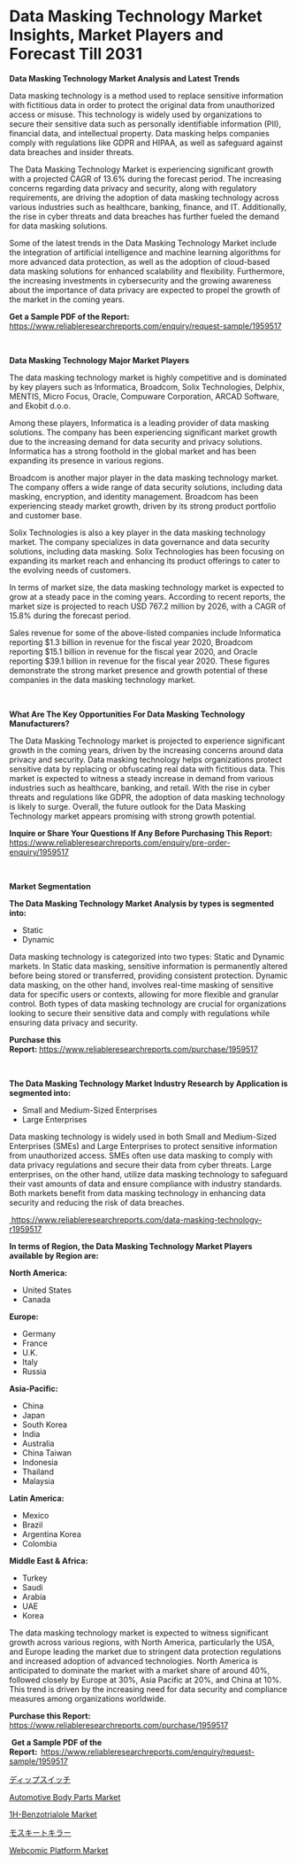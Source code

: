 <p><h1>Data Masking Technology Market Insights, Market Players and Forecast Till 2031</h1></p><p><strong>Data Masking Technology Market Analysis and Latest Trends</strong></p>
<p><p>Data masking technology is a method used to replace sensitive information with fictitious data in order to protect the original data from unauthorized access or misuse. This technology is widely used by organizations to secure their sensitive data such as personally identifiable information (PII), financial data, and intellectual property. Data masking helps companies comply with regulations like GDPR and HIPAA, as well as safeguard against data breaches and insider threats.</p><p>The Data Masking Technology Market is experiencing significant growth with a projected CAGR of 13.6% during the forecast period. The increasing concerns regarding data privacy and security, along with regulatory requirements, are driving the adoption of data masking technology across various industries such as healthcare, banking, finance, and IT. Additionally, the rise in cyber threats and data breaches has further fueled the demand for data masking solutions.</p><p>Some of the latest trends in the Data Masking Technology Market include the integration of artificial intelligence and machine learning algorithms for more advanced data protection, as well as the adoption of cloud-based data masking solutions for enhanced scalability and flexibility. Furthermore, the increasing investments in cybersecurity and the growing awareness about the importance of data privacy are expected to propel the growth of the market in the coming years.</p></p>
<p><strong>Get a Sample PDF of the Report:&nbsp;</strong> <a href="https://www.reliableresearchreports.com/enquiry/request-sample/1959517">https://www.reliableresearchreports.com/enquiry/request-sample/1959517</a></p>
<p>&nbsp;</p>
<p><strong>Data Masking Technology Major Market Players</strong></p>
<p><p>The data masking technology market is highly competitive and is dominated by key players such as Informatica, Broadcom, Solix Technologies, Delphix, MENTIS, Micro Focus, Oracle, Compuware Corporation, ARCAD Software, and Ekobit d.o.o.</p><p>Among these players, Informatica is a leading provider of data masking solutions. The company has been experiencing significant market growth due to the increasing demand for data security and privacy solutions. Informatica has a strong foothold in the global market and has been expanding its presence in various regions.</p><p>Broadcom is another major player in the data masking technology market. The company offers a wide range of data security solutions, including data masking, encryption, and identity management. Broadcom has been experiencing steady market growth, driven by its strong product portfolio and customer base.</p><p>Solix Technologies is also a key player in the data masking technology market. The company specializes in data governance and data security solutions, including data masking. Solix Technologies has been focusing on expanding its market reach and enhancing its product offerings to cater to the evolving needs of customers.</p><p>In terms of market size, the data masking technology market is expected to grow at a steady pace in the coming years. According to recent reports, the market size is projected to reach USD 767.2 million by 2026, with a CAGR of 15.8% during the forecast period.</p><p>Sales revenue for some of the above-listed companies include Informatica reporting $1.3 billion in revenue for the fiscal year 2020, Broadcom reporting $15.1 billion in revenue for the fiscal year 2020, and Oracle reporting $39.1 billion in revenue for the fiscal year 2020. These figures demonstrate the strong market presence and growth potential of these companies in the data masking technology market.</p></p>
<p>&nbsp;</p>
<p><strong>What Are The Key Opportunities For Data Masking Technology Manufacturers?</strong></p>
<p><p>The Data Masking Technology market is projected to experience significant growth in the coming years, driven by the increasing concerns around data privacy and security. Data masking technology helps organizations protect sensitive data by replacing or obfuscating real data with fictitious data. This market is expected to witness a steady increase in demand from various industries such as healthcare, banking, and retail. With the rise in cyber threats and regulations like GDPR, the adoption of data masking technology is likely to surge. Overall, the future outlook for the Data Masking Technology market appears promising with strong growth potential.</p></p>
<p><strong>Inquire or Share Your Questions If Any Before Purchasing This Report:</strong> <a href="https://www.reliableresearchreports.com/enquiry/pre-order-enquiry/1959517">https://www.reliableresearchreports.com/enquiry/pre-order-enquiry/1959517</a></p>
<p>&nbsp;</p>
<p><strong>Market Segmentation</strong></p>
<p><strong>The Data Masking Technology Market Analysis by types is segmented into:</strong></p>
<p><ul><li>Static</li><li>Dynamic</li></ul></p>
<p><p>Data masking technology is categorized into two types: Static and Dynamic markets. In Static data masking, sensitive information is permanently altered before being stored or transferred, providing consistent protection. Dynamic data masking, on the other hand, involves real-time masking of sensitive data for specific users or contexts, allowing for more flexible and granular control. Both types of data masking technology are crucial for organizations looking to secure their sensitive data and comply with regulations while ensuring data privacy and security.</p></p>
<p><strong>Purchase this Report:&nbsp;</strong><a href="https://www.reliableresearchreports.com/purchase/1959517">https://www.reliableresearchreports.com/purchase/1959517</a></p>
<p>&nbsp;</p>
<p><strong>The Data Masking Technology Market Industry Research by Application is segmented into:</strong></p>
<p><ul><li>Small and Medium-Sized Enterprises</li><li>Large Enterprises</li></ul></p>
<p><p>Data masking technology is widely used in both Small and Medium-Sized Enterprises (SMEs) and Large Enterprises to protect sensitive information from unauthorized access. SMEs often use data masking to comply with data privacy regulations and secure their data from cyber threats. Large enterprises, on the other hand, utilize data masking technology to safeguard their vast amounts of data and ensure compliance with industry standards. Both markets benefit from data masking technology in enhancing data security and reducing the risk of data breaches.</p></p>
<p><a href="https://www.reliableresearchreports.com/data-masking-technology-r1959517">&nbsp;https://www.reliableresearchreports.com/data-masking-technology-r1959517</a></p>
<p><strong>In terms of Region, the Data Masking Technology Market Players available by Region are:</strong></p>
<p>
    <p> <strong> North America: </strong>
        <ul>
            <li>United States</li>
            <li>Canada</li>
        </ul>
        </p> 
    <p> <strong> Europe: </strong>
        <ul>
            <li>Germany</li>
            <li>France</li>
            <li>U.K.</li>
            <li>Italy</li>
            <li>Russia</li>
        </ul>
        </p> 
    <p> <strong> Asia-Pacific: </strong>
        <ul>
            <li>China</li>
            <li>Japan</li>
            <li>South Korea</li>
            <li>India</li>
            <li>Australia</li>
            <li>China Taiwan</li>
            <li>Indonesia</li>
            <li>Thailand</li>
            <li>Malaysia</li>
        </ul>
        </p> 
    <p> <strong> Latin America: </strong>
        <ul>
            <li>Mexico</li>
            <li>Brazil</li>
            <li>Argentina Korea</li>
            <li>Colombia</li>
        </ul>
        </p> 
    <p> <strong> Middle East & Africa: </strong>
        <ul>
            <li>Turkey</li>
            <li>Saudi</li>
            <li>Arabia</li>
            <li>UAE</li>
            <li>Korea</li>
        </ul>
    </p>
    </p>
<p><p>The data masking technology market is expected to witness significant growth across various regions, with North America, particularly the USA, and Europe leading the market due to stringent data protection regulations and increased adoption of advanced technologies. North America is anticipated to dominate the market with a market share of around 40%, followed closely by Europe at 30%, Asia Pacific at 20%, and China at 10%. This trend is driven by the increasing need for data security and compliance measures among organizations worldwide.</p></p>
<p><strong>Purchase this Report: </strong><a href="https://www.reliableresearchreports.com/purchase/1959517">https://www.reliableresearchreports.com/purchase/1959517</a></p>
<p>&nbsp;<strong>Get a Sample PDF of the Report:&nbsp;&nbsp;</strong><a href="https://www.reliableresearchreports.com/enquiry/request-sample/1959517">https://www.reliableresearchreports.com/enquiry/request-sample/1959517</a></p>
<p><strong></strong></p>
<p><p><a href="https://github.com/reliezer65/Market-Research-Report-List-1/blob/main/195503459560.md">ディップスイッチ</a></p><p><a href="https://github.com/MyrticeDare2023/Market-Research-Report-List-1/blob/main/automotive-body-parts-market.md">Automotive Body Parts Market</a></p><p><a href="https://issuu.com/reportprime-2/docs/1h-benzotrialole-market-size-2030.pptx">1H-Benzotrialole Market</a></p><p><a href="https://github.com/RodHoppe07/Market-Research-Report-List-1/blob/main/686738159559.md">モスキートキラー</a></p><p><a href="https://github.com/cameroneffertz/Market-Research-Report-List-1/blob/main/webcomic-platform-market.md">Webcomic Platform Market</a></p></p>